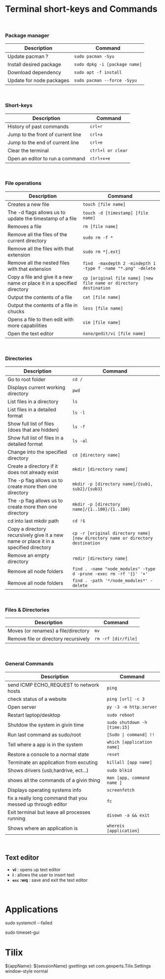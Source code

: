 # Terminal short-keys and Commands


&nbsp; 


### Package manager

| Description                | Command                             |
| -------------------------- | ----------------------------------- |
| Update pacman ?            | `sudo pacman -Syu`                  | 
| Install desired package    | `sudo dpkg -i [package name]`       | 
| Download dependency        | `sudo apt -f install`               | 
| Update for node packages   | `sudo pacman --force -Syyu`         | 


&nbsp; 


### Short-keys

| Description       | Command                           |
| ----------------- | --------------------------------- |
| History of past commands          | `crl+r`           | 
| Jump to the front of current line | `crl+a`           | 
| Jump to the end of current line   | `crl+e`           | 
| Clear the terminal                | `ctrl+l or clear` | 
| Open an editor to run a command   | `ctrl+x+e`        | 
 

&nbsp; 


### File operations

| Description                                                        | Command                                                                 |
| ------------------------------------------------------------------ | ----------------------------------------------------------------------- |
| Creates a new file                                                 | `touch [file name]`                                                     | 
| The -d flags allows us to update the timestamp of a file           | `touch -d [timestamp] [file name]`                                      | 
| Removes a file                                                     | `rm [file name]`                                                        | 
| Remove all the files of the current directory                      | `sudo rm -f *`                                                          | 
| Remove all the files with that extension                           | `sudo rm *[.ext]`                                                       | 
| Remove all the nested files with that extension                    | `find  -maxdepth 2 -mindepth 1 -type f -name "*.png" -delete`           | 
| Copy a file and give it a new name or place it in a specified directory | `cp [original file name] [new file name or directory destination ` | 
| Output the contents of a file                                      | `cat [file name]`                                                       | 
| Output the contents of a file in chucks                            | `less [file name]`                                                      | 
| Opens a file to then edit with more capabilities                   | `vim [file name]`                                                       | 
| Open the text editor                                               | `nano/gedit/vi [file name]`                                             | 
    

&nbsp;


### Directories


| Description                                                                     | Command                                                                              |
| ------------------------------------------------------------------------------- | ------------------------------------------------------------------------------------ |
| Go to root folder                                                               | `cd /`                                                                               | 
| Displays  current working directory                                             | `pwd`                                                                                | 
| List files in a directory                                                       | `ls`                                                                                 | 
| List files in a detailed format                                                 | `ls -l`                                                                              | 
| Show full list of files (does that are hidden)                                  | `ls -f`                                                                              | 
| Show full list of files in a detailed format                                    | `ls -al`                                                                             | 
| Change into the specified directory                                             | `cd [directory name]`                                                                | 
| Create a directory if it does not already exist                                 | `mkdir [directory name]`                                                             | 
| The -p flag allows us to create more then one directory                         | `mkdir -p [directory name]/{sub1, sub2}/{sub3}`                                      | 
| The -p flag allows us to create more then one directory                         | `mkdir -p [directory name]/{1..100}/{1..100}`                                        | 
| cd into last mkdir path                                                         | `cd !$`                                                                              | 
| Copy a directory recursively give it a new name or place it in a specified directory | `cp -r [original directory name] [new directory name or directory destination ` | 
| Remove an empty directory                                                       | `rmdir [directory name]`                                                             | 
| Remove all node folders                                                         | `find . -name "node_modules" -type d -prune -exec rm -rf '{}' '+'`                   | 
| Remove all node folders                                                         | `find . -path '*/node_modules*' -delete`                                             | 


&nbsp;


### Files & Directories

| Description                | Command                             |
| -------------------------- | ----------------------------------- |
| Moves (or renames) a file/directory  | `mv`                      | 
| Remove file or directory recursively | `rm -rf [dir/file]`       |


&nbsp;


### General Commands

| Description                | Command                                     |
| -------------------------- | ------------------------------------------- |
| send ICMP ECHO_REQUEST to network hosts       | `ping`                   |
| check status of a website                     | `ping [url] -c 3`        |
| Open server                                   | `py -3 -m http.server`   |
| Restart laptop/desktop              | `sudo reboot`                      | 
| Shutdow the system in givin time    | `sudo shutdown -h [time:15]`       | 
| Run last command as sudo/root       | `[Sudo \| command] !!`             | 
| Tell where a app is in the system   | `which [application name]`         | 
| Restore a console to a normal state | `reset`                            | 
| Terminate an application from excuting | `killall [app name]`            |
| Shows drivers (usb,hardrive, ect...) | `sudo blkid`                      |
| shows all the commands of a givin thing | `man [app, command name ]`     |
| Displays operating systems info     | `screenfetch`                      |
| fix a really long command that you messed up through editor | `fc`       |
| Exit terminal but leave all processes running | `disown -a && exit`      |
| Shows where an application is       | `whereis [application]`            |


&nbsp; 


## Text editor

- **vi** : opens up text editor
- **i** : allows the user to insert text
- **`esc` :wq** : save and exit the text editor


&nbsp;


# Applications 


sudo systemctl --failed

sudo timeset-gui


# Tilix

${appName}: ${sessionName}
gsettings set com.gexperts.Tilix.Settings window-style normal
